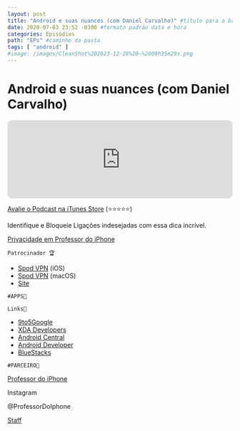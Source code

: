 ```yaml
---
layout: post
title: "Android e suas nuances (com Daniel Carvalho)" #titulo para a barra de enderecos
date: 2020-07-03 23:52 -0300 #formato padrão data e hora
categories: Episódios
path: "EPs" #caminho da pasta
tags: [ "android" ]
#image: /images/CleanShot%202023-12-28%20—%2009h35m29s.png
---
```


# Android e suas nuances (com Daniel Carvalho)

<iframe allow="autoplay *; encrypted-media *; fullscreen *; clipboard-write" frameborder="0" height="175" style="width:100%;max-width:660px;overflow:hidden;border-radius:10px;" sandbox="allow-forms allow-popups allow-same-origin allow-scripts allow-storage-access-by-user-activation allow-top-navigation-by-user-activation" src="https://embed.podcasts.apple.com/us/podcast/podapps/id1434188907?i=1000482285915&theme=auto"></iframe>

[Avalie o Podcast na iTunes Store](https://apple.co/2vFBD0R)
(⭐️⭐️⭐️⭐️⭐️)

Identifique e Bloqueie Ligações indesejadas com essa dica incrível.

[Privacidade em Professor do iPhone](https://professordoiphone.com.br/category/privacidade/)

`Patrocinador 🏆`

- [Spod VPN](https://itunes.apple.com/br/app/spod-vpn-filtro-web/id1441670465) (iOS)
- [Spod VPN](https://apps.apple.com/br/app/spod-vpn-filtro-web/id1466110599) (macOS)
- [Site](https://spod.com.br) 

`#APPS📲`



`Links🔗 `
*   [9to5Google](http://www.9to5google.com/)
*   [XDA Developers](https://www.xda-developers.com/)
*   [Android Central](https://www.androidcentral.com/)
*   [Android Developer](https://developer.android.com/docs)
*   [BlueStacks](https://www.bluestacks.com/pt-br/index.html)

`#PARCEIRO👥`

[Professor do iPhone](https://www.professordoiphone.com.br)

Instagram

@ProfessorDoIphone

[Staff](https://t.me/pdipstaff)